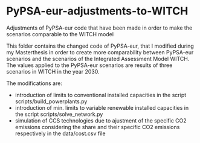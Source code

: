 # PyPSA-eur-adjustments-to-WITCH
Adjustments of PyPSA-eur code that have been made in order to make the scenarios comparable to the WITCH model

This folder contains the changed code of PyPSA-eur, that I modified during my Masterthesis in order to create more comparability between PyPSA-eur scenarios and the scenarios of the Integrated Assessment Model WITCH. The values applied to the PyPSA-eur scenarios are results of three scenarios in WITCH in the year 2030.

The modifications are:
* introduction of limits to conventional installed capacities in the script scripts/build_powerplants.py
* introduction of min. limits to variable renewable installed capacities in the script scripts/solve_network.py
* simulation of CCS technologies due to ajustment of the specific CO2 emissions considering the share and their specific CO2 emissions respectively in the data/cost.csv file
